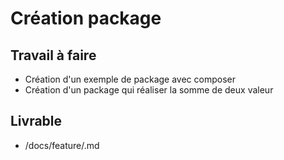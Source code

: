 # Création package 
 
## Travail à faire

- Création d'un exemple de package avec composer 
- Création d'un package qui réaliser la somme de deux valeur

## Livrable
- /docs/feature/.md